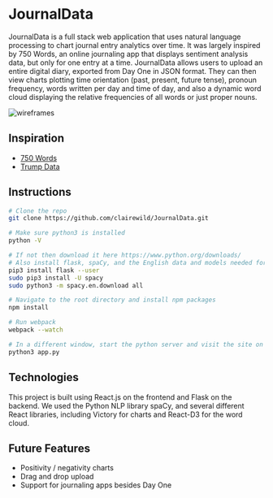# JournalData

JournalData is a full stack web application that uses natural language processing to chart journal entry analytics over time. It was largely inspired by 750 Words, an online journaling app that displays sentiment analysis data, but only for one entry at a time. JournalData allows users to upload an entire digital diary, exported from Day One in JSON format. They can then view charts plotting time orientation (past, present, future tense), pronoun frequency, words written per day and time of day, and also a dynamic word cloud displaying the relative frequencies of all words or just proper nouns.

![wireframes](http://res.cloudinary.com/oblaka/image/upload/v1496626405/journal-data_seiz82.jpg)

## Inspiration

- [750 Words][750words]
- [Trump Data][trumpdata]

[750words]: http://750words.com/
[trumpdata]: http://www.trumpdata.org/

## Instructions

```bash
# Clone the repo
git clone https://github.com/clairewild/JournalData.git

# Make sure python3 is installed
python -V

# If not then download it here https://www.python.org/downloads/
# Also install flask, spaCy, and the English data and models needed for NLP
pip3 install flask --user
sudo pip3 install -U spacy
sudo python3 -m spacy.en.download all

# Navigate to the root directory and install npm packages
npm install

# Run webpack
webpack --watch

# In a different window, start the python server and visit the site on localhost
python3 app.py
```

## Technologies

This project is built using React.js on the frontend and Flask on the backend. We used the Python NLP library spaCy, and several different React libraries, including Victory for charts and React-D3 for the word cloud.

## Future Features

- Positivity / negativity charts
- Drag and drop upload
- Support for journaling apps besides Day One
